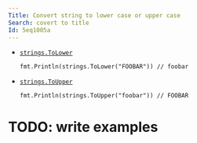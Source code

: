 ```yaml
---
Title: Convert string to lower case or upper case
Search: covert to title
Id: 5eq1005a
---
```


* [`strings.ToLower`](https://golang.org/pkg/strings/#ToLower)

      fmt.Println(strings.ToLower("FOOBAR")) // foobar

* [`strings.ToUpper`](https://golang.org/pkg/strings/#ToUpper)

      fmt.Println(strings.ToUpper("foobar")) // FOOBAR

# TODO: write examples
